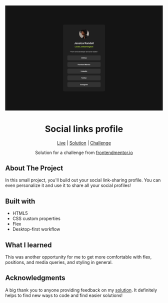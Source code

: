 ![Social links profile](https://github.com/NathanRayM/Social-links-profile/blob/main/images/destkop-design.jpg)

<h1 align="center">Social links profile</h1>

<div align="center">

[Live](https://nathanraym.github.io/Social-links-profile/)
| [Solution](https://github.com/NathanRayM/Social-links-profile.git)
| [Challenge](https://www.frontendmentor.io/challenges/social-links-profile-UG32l9m6dQ)

Solution for a challenge from [frontendmentor.io](https://www.frontendmentor.io/)

</div>

## About The Project

In this small project, you'll build out your social link-sharing profile. You can even personalize it and use it to share all your social profiles!

## Built with

- HTML5
- CSS custom properties
- Flex
- Desktop-first workflow

## What I learned

This was another opportunity for me to get more comfortable with flex, positions, and media queries, and styling in general.

## Acknowledgments

A big thank you to anyone providing feedback on my [solution](https://www.frontendmentor.io/solutions/social-links-profile-using-html-and-css-hi8awmGBrZ). It definitely helps to find new ways to code and find easier solutions!
